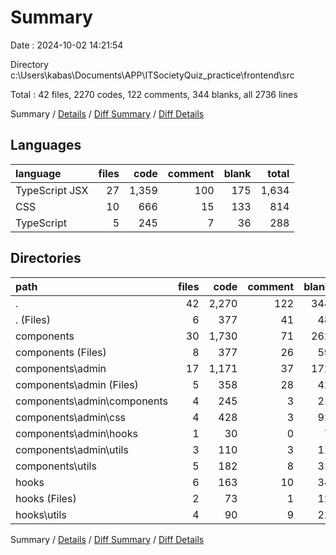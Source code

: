 # Summary

Date : 2024-10-02 14:21:54

Directory c:\\Users\\kabas\\Documents\\APP\\ITSocietyQuiz_practice\\frontend\\src

Total : 42 files,  2270 codes, 122 comments, 344 blanks, all 2736 lines

Summary / [Details](details.md) / [Diff Summary](diff.md) / [Diff Details](diff-details.md)

## Languages
| language | files | code | comment | blank | total |
| :--- | ---: | ---: | ---: | ---: | ---: |
| TypeScript JSX | 27 | 1,359 | 100 | 175 | 1,634 |
| CSS | 10 | 666 | 15 | 133 | 814 |
| TypeScript | 5 | 245 | 7 | 36 | 288 |

## Directories
| path | files | code | comment | blank | total |
| :--- | ---: | ---: | ---: | ---: | ---: |
| . | 42 | 2,270 | 122 | 344 | 2,736 |
| . (Files) | 6 | 377 | 41 | 48 | 466 |
| components | 30 | 1,730 | 71 | 262 | 2,063 |
| components (Files) | 8 | 377 | 26 | 59 | 462 |
| components\\admin | 17 | 1,171 | 37 | 172 | 1,380 |
| components\\admin (Files) | 5 | 358 | 28 | 42 | 428 |
| components\\admin\\components | 4 | 245 | 3 | 21 | 269 |
| components\\admin\\css | 4 | 428 | 3 | 91 | 522 |
| components\\admin\\hooks | 1 | 30 | 0 | 7 | 37 |
| components\\admin\\utils | 3 | 110 | 3 | 11 | 124 |
| components\\utils | 5 | 182 | 8 | 31 | 221 |
| hooks | 6 | 163 | 10 | 34 | 207 |
| hooks (Files) | 2 | 73 | 1 | 12 | 86 |
| hooks\\utils | 4 | 90 | 9 | 22 | 121 |

Summary / [Details](details.md) / [Diff Summary](diff.md) / [Diff Details](diff-details.md)